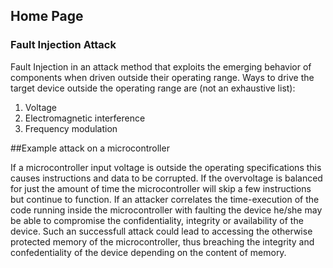 ## Home Page

### Fault Injection Attack

Fault Injection in an attack method that exploits the emerging behavior of components when driven outside their operating range. Ways to drive the target device outside the operating range are (not an exhaustive list):

1. Voltage
2. Electromagnetic interference
3. Frequency modulation

##Example attack on a microcontroller

If a microcontroller input voltage is outside the operating specifications this causes instructions and data to be corrupted. If the overvoltage is balanced for just the amount of time the microcontroller will skip a few instructions but continue to function. If an attacker correlates the time-execution of the code running inside the microcontroller with faulting the device he/she may be able to compromise the confidentiality, integrity or availability of the device. Such an successfull attack could lead to accessing the otherwise protected memory of the microcontroller, thus breaching the integrity and confedentiality of the device depending on the content of memory.
